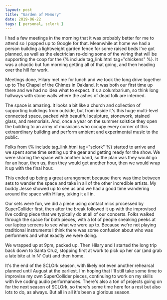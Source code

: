 ```yaml
---
layout: post
title: "Garden of Memory"
date: 2019-06-22
tags: [ personal, sclork ]
---
```


I had a few meetings in the morning that it was probably better for me to attend so I popped up to Google for that.
Meanwhile at home we had a person building a lightweight garden fence for some raised beds I've got planned, as well as
the electrician re-doing some of the wiring that will be supporting the coop for the
{% include tag_link.html tag="chickens" %}. It was a chaotic but fun morning getting all of that going, and then heading
over the hill for work.

Meetings done, Hilary met me for lunch and we took the long drive together up to The Chapel of the Chimes in Oakland. It
was both our first time up there and we had no idea what to expect. It's a columbarium, so think long hallways with
stone walls where the ashes of dead folk are interned.

The space is amazing. It looks a bit like a church and collection of supporting buildings from outside, but from inside
it's this huge multi-level connected space, packed with beautiful sculpture, stonework, stained glass, and memorials.
And, once a year on the summer solstice they open the building to an army of musicians who occupy every corner of this
extraordinary building and perform ambient and experimental music to the public.

Folks from {% include tag_link.html tag="sclork" %} started to arrive and we spent some time setting up the gear and
getting ready for the show. We were sharing the space with another band, so the plan was they would go for an hour, then
us, then they would get another hour, then we would wrap it up with the final hour.

This ended up being a great arrangement because there was time between sets to wander the space and take in all of
the other incredible artists. My buddy Jesse showed up to see us and we had a good time wandering around the space
with Hilary, taking it all in.

Our sets were fun, we did a piece using contact mics processed by SuperCollider first, then after the break followed it
up with the improvised live coding piece that we typically do at all of our concerts. Folks walked through the space
for both pieces, with a lot of people sneaking peeks at our laptop screens to see what we were up to. Because we're not
playing traditional instruments I think there was some confusion about who was performers and what exactly we were
doing.

We wrapped up at 9pm, packed up. Then Hilary and I started the long trip back down to Santa Cruz, stopping first at work
to pick up her car (and grab a late bite at In N' Out) and then home.

It's the end of the SCLOrk season, with likely not even another rehearsal planned until August at the earliest. I'm
hoping that I'll still take some time to improvise my own SuperCollider pieces, continuing to work on my skills with
live coding audio performances. There's also a ton of projects going on for the next season of SCLOrk, so there's some
time here for a rest but also lots to do, as always. But all in all it's been a glorious season.

